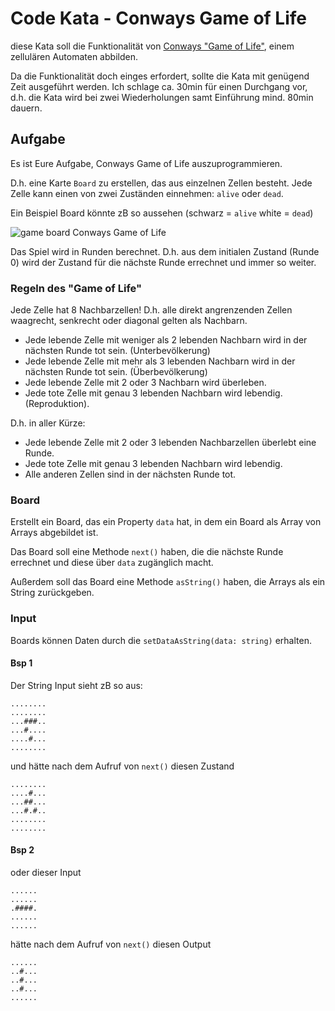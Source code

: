 # Code Kata - Conways Game of Life

diese Kata soll die Funktionalität von [Conways "Game of Life"](https://en.wikipedia.org/wiki/Conway%27s_Game_of_Life), einem zellulären Automaten abbilden.

Da die Funktionalität doch einges erfordert, sollte die Kata mit genügend Zeit ausgeführt werden. Ich schlage ca. 30min für einen Durchgang vor, d.h. die Kata wird bei zwei Wiederholungen samt Einführung mind. 80min dauern.

## Aufgabe

Es ist Eure Aufgabe, Conways Game of Life auszuprogrammieren.

D.h. eine Karte `Board` zu erstellen, das aus einzelnen Zellen besteht. Jede Zelle kann einen von zwei Zuständen einnehmen: `alive` oder `dead`.

Ein Beispiel Board könnte zB so aussehen (schwarz = `alive` white = `dead`)

![game board Conways Game of Life](https://upload.wikimedia.org/wikipedia/commons/thumb/e/e0/Game_of_life_glider_gun.svg/610px-Game_of_life_glider_gun.svg.png)

Das Spiel wird in Runden berechnet. D.h. aus dem initialen Zustand (Runde 0) wird der Zustand für die nächste Runde errechnet und immer so weiter.

### Regeln des "Game of Life"

Jede Zelle hat 8 Nachbarzellen! D.h. alle direkt angrenzenden Zellen waagrecht, senkrecht oder diagonal gelten als Nachbarn.

- Jede lebende Zelle mit weniger als 2 lebenden Nachbarn wird in der nächsten Runde tot sein. (Unterbevölkerung)
- Jede lebende Zelle mit mehr als 3 lebenden Nachbarn wird in der nächsten Runde tot sein. (Überbevölkerung)
- Jede lebende Zelle mit 2 oder 3 Nachbarn wird überleben.
- Jede tote Zelle mit genau 3 lebenden Nachbarn wird lebendig. (Reproduktion).

D.h. in aller Kürze:

- Jede lebende Zelle mit 2 oder 3 lebenden Nachbarzellen überlebt eine Runde.
- Jede tote Zelle mit genau 3 lebenden Nachbarn wird lebendig.
- Alle anderen Zellen sind in der nächsten Runde tot.

### Board

Erstellt ein Board, das ein Property `data` hat, in dem ein Board als Array von Arrays abgebildet ist.

Das Board soll eine Methode `next()` haben, die die nächste Runde errechnet und diese über `data` zugänglich macht.

Außerdem soll das Board eine Methode `asString()` haben, die Arrays als ein String zurückgeben.

### Input

Boards können Daten durch die `setDataAsString(data: string)` erhalten.

#### Bsp 1

Der String Input sieht zB so aus:

```
........
........
...###..
...#....
....#...
........
```
und hätte nach dem Aufruf von `next()` diesen Zustand

```
........
....#...
...##...
...#.#..
........
........
```

#### Bsp 2

oder dieser Input
```
......
......
.####.
......
......
```
hätte nach dem Aufruf von `next()` diesen Output
```
......
..#...
..#...
..#...
......
```
